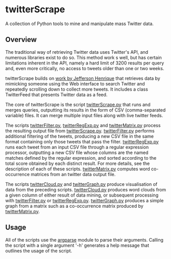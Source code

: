 # twitterScrape

A collection of Python tools to mine and manipulate mass Twitter data.


## Overview

The traditional way of retrieving Twitter data uses Twitter's API, and numerous libraries exist to do so.  This method work s well, but has certain limitations inherent in the API, namely a hard limit of 3200 results per query and, even more critically, no access to tweets older than one or two weeks.

twitterScrape builds on [work by Jefferson Henrique](https://github.com/Jefferson-Henrique/GetOldTweets-python) that retrieves data by mimicking someone using the Web interface to search Twitter and repeatedly scrolling down to collect more tweets. It includes a class TwitterFeed that presents Twitter data as a feed.

The core of twitterScrape is the script [twitterScrape.py](https://github.com/BarraQDA/twitterScrape/blob/master/twitterScrape.py) that runs and merges queries, outputting its results in the form of CSV (comma-separated variable) files. It can merge multiple input files along with live twitter feeds.

The scripts [twitterFilter.py](https://github.com/BarraQDA/twitterScrape/blob/master/twitterFilter.py), [twitterRegExp.py](https://github.com/BarraQDA/twitterScrape/blob/master/twitterRegExp.py) and [twitterMatrix.py](https://github.com/BarraQDA/twitterScrape/blob/master/twitterMatrix.py) process the resulting output file from [twitterScrape.py](https://github.com/BarraQDA/twitterScrape/blob/master/twitterScrape.py).  [twitterFilter.py](https://github.com/BarraQDA/twitterScrape/blob/master/twitterFilter.py) performs additional filtering of the tweets, producing a new CSV file in the same format containing only those tweets that pass the filter.  [twitterRegExp.py](https://github.com/BarraQDA/twitterScrape/blob/master/twitterRegExp.py) runs each tweet from an input CSV file through a regular expression processor, outputting a new CSV file whose columns are the named matches defined by the regular expression, and sorted according to the total score obtained by each distinct result. For more details, see the description of each of these scripts. [twitterMatrix.py](https://github.com/BarraQDA/twitterScrape/blob/master/twitterMatrix.py) computes word co-occurrence matrices from an twitter data output file.

The scripts [twitterCloud.py](https://github.com/BarraQDA/twitterScrape/blob/master/twitterCloud.py) and [twitterGraph.py](https://github.com/BarraQDA/twitterScrape/blob/master/twitterGraph.py) produce visualisation of data from the preceding scripts. [twitterCloud.py](https://github.com/BarraQDA/twitterScrape/blob/master/twitterCloud.py) produces word clouds from a given column of either result of data mining, or subsequent processing with [twitterFilter.py](https://github.com/BarraQDA/twitterScrape/blob/master/twitterFilter.py) or [twitterRegExp.py](https://github.com/BarraQDA/twitterScrape/blob/master/twitterRegExp.py). [twitterGraph.py](https://github.com/BarraQDA/twitterScrape/blob/master/twitterGraph.py) produces a simple graph from a matrix such as a co-occurrence matrix produced by [twitterMatrix.py](https://github.com/BarraQDA/twitterScrape/blob/master/twitterMatrix.py).

## Usage

All of the scripts use the [argparse](https://docs.python.org/3/library/argparse.html) module to parse their arguments.  Calling the script with a single argument '-h' generates a help message that outlines the usage of the script.
